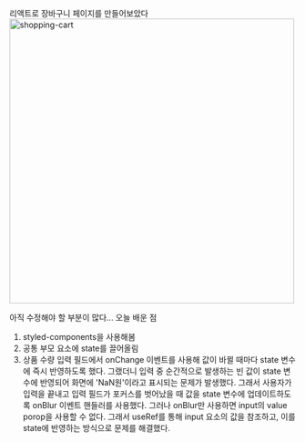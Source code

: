 리액트로 장바구니 페이지를 만들어보았다 <br>
<img width="500" alt="shopping-cart" src="https://github.com/user-attachments/assets/01840fd1-cc09-43cc-8bfd-533e9d9b61d1">

아직 수정해야 할 부분이 많다...
오늘 배운 점 
1. styled-components을 사용해봄
2. 공통 부모 요소에 state를 끌어올림
3. 상품 수량 입력 필드에서 onChange 이벤트를 사용해 값이 바뀔 때마다 state 변수에 즉시 반영하도록 했다. 그랬더니 입력 중 순간적으로 발생하는 빈 값이 state 변수에 반영되어 화면에 'NaN원'이라고 표시되는 문제가 발생했다. 그래서 사용자가 입력을 끝내고 입력 필드가 포커스를 벗어났을 때 값을 state 변수에 업데이트하도록 onBlur 이벤트 핸들러를 사용했다. 그러나 onBlur만 사용하면 input의 value porop을 사용할 수 없다. 그래서 useRef를 통해 input 요소의 값을 참조하고, 이를 state에 반영하는 방식으로 문제를 해결했다.